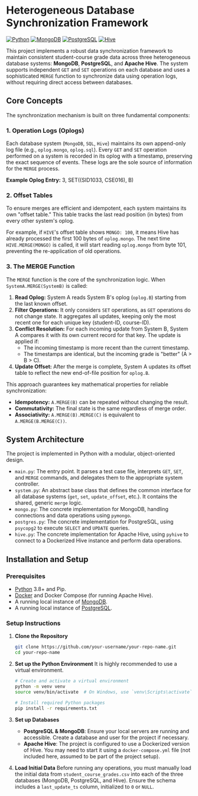 # Heterogeneous Database Synchronization Framework

[![Python](https://img.shields.io/badge/Python-3.8+-blue.svg)](https://www.python.org/)
[![MongoDB](https://img.shields.io/badge/MongoDB-4.x-green.svg)](https://www.mongodb.com/)
[![PostgreSQL](https://img.shields.io/badge/PostgreSQL-13.x-blue.svg)](https://www.postgresql.org/)
[![Hive](https://img.shields.io/badge/Apache%20Hive-3.x-yellow.svg)](https://hive.apache.org/)

This project implements a robust data synchronization framework to maintain consistent student-course grade data across three heterogeneous database systems: **MongoDB**, **PostgreSQL**, and **Apache Hive**. The system supports independent `GET` and `SET` operations on each database and uses a sophisticated `MERGE` function to synchronize data using operation logs, without requiring direct access between databases.

## Core Concepts

The synchronization mechanism is built on three fundamental components:

### 1. Operation Logs (Oplogs)
Each database system (`MongoDB`, `SQL`, `Hive`) maintains its own append-only log file (e.g., `oplog.mongo`, `oplog.sql`). Every `GET` and `SET` operation performed on a system is recorded in its oplog with a timestamp, preserving the exact sequence of events. These logs are the sole source of information for the `MERGE` process.

**Example Oplog Entry:**
3, SET((SID1033, CSE016), B)

### 2. Offset Tables
To ensure merges are efficient and idempotent, each system maintains its own "offset table." This table tracks the last read position (in bytes) from every other system's oplog.

For example, if `HIVE`'s offset table shows `MONGO: 100`, it means Hive has already processed the first 100 bytes of `oplog.mongo`. The next time `HIVE.MERGE(MONGO)` is called, it will start reading `oplog.mongo` from byte 101, preventing the re-application of old operations.

### 3. The MERGE Function
The `MERGE` function is the core of the synchronization logic. When `SystemA.MERGE(SystemB)` is called:

1.  **Read Oplog:** System A reads System B's oplog (`oplog.B`) starting from the last known offset.
2.  **Filter Operations:** It only considers `SET` operations, as `GET` operations do not change state. It aggregates all updates, keeping only the most recent one for each unique key (student-ID, course-ID).
3.  **Conflict Resolution:** For each incoming update from System B, System A compares it with its own current record for that key. The update is applied if:
    -   The incoming timestamp is more recent than the current timestamp.
    -   The timestamps are identical, but the incoming grade is "better" (A > B > C).
4.  **Update Offset:** After the merge is complete, System A updates its offset table to reflect the new end-of-file position for `oplog.B`.

This approach guarantees key mathematical properties for reliable synchronization:
-   **Idempotency:** `A.MERGE(B)` can be repeated without changing the result.
-   **Commutativity:** The final state is the same regardless of merge order.
-   **Associativity:** `A.MERGE(B).MERGE(C)` is equivalent to `A.MERGE(B.MERGE(C))`.

## System Architecture

The project is implemented in Python with a modular, object-oriented design.

-   `main.py`: The entry point. It parses a test case file, interprets `GET`, `SET`, and `MERGE` commands, and delegates them to the appropriate system controller.
-   `system.py`: An abstract base class that defines the common interface for all database systems (`get`, `set`, `update_offset`, etc.). It contains the shared, generic `merge` logic.
-   `mongo.py`: The concrete implementation for MongoDB, handling connections and data operations using `pymongo`.
-   `postgres.py`: The concrete implementation for PostgreSQL, using `psycopg2` to execute `SELECT` and `UPDATE` queries.
-   `hive.py`: The concrete implementation for Apache Hive, using `pyhive` to connect to a Dockerized Hive instance and perform data operations.

## Installation and Setup

### Prerequisites
-   [Python](https://www.python.org/downloads/) 3.8+ and Pip.
-   [Docker](https://www.docker.com/products/docker-desktop/) and Docker Compose (for running Apache Hive).
-   A running local instance of [MongoDB](https://www.mongodb.com/try/download/community).
-   A running local instance of [PostgreSQL](https://www.postgresql.org/download/).

### Setup Instructions

1.  **Clone the Repository**
    ```sh
    git clone https://github.com/your-username/your-repo-name.git
    cd your-repo-name
    ```

2.  **Set up the Python Environment**
    It is highly recommended to use a virtual environment.
    ```sh
    # Create and activate a virtual environment
    python -m venv venv
    source venv/bin/activate  # On Windows, use `venv\Scripts\activate`

    # Install required Python packages
    pip install -r requirements.txt
    ```

3.  **Set up Databases**
    -   **PostgreSQL & MongoDB**: Ensure your local servers are running and accessible. Create a database and user for the project if necessary.
    -   **Apache Hive**: The project is configured to use a Dockerized version of Hive. You may need to start it using a `docker-compose.yml` file (not included here, assumed to be part of the project setup).

4.  **Load Initial Data**
    Before running any operations, you must manually load the initial data from `student_course_grades.csv` into each of the three databases (MongoDB, PostgreSQL, and Hive). Ensure the schema includes a `last_update_ts` column, initialized to `0` or `NULL`.
